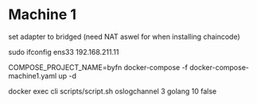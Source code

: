 # Machine 1


set adapter to bridged (need NAT aswel for when installing chaincode)

sudo ifconfig ens33 192.168.211.11

COMPOSE_PROJECT_NAME=byfn docker-compose -f docker-compose-machine1.yaml up -d

docker exec cli scripts/script.sh oslogchannel 3 golang 10 false
